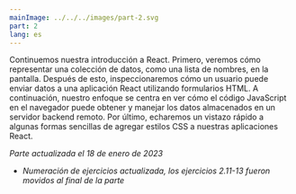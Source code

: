 ```yaml
--- 
mainImage: ../../../images/part-2.svg
part: 2
lang: es
---
```


<div class="intro">

Continuemos nuestra introducción a React. Primero, veremos cómo representar una colección de datos, como una lista de nombres, en la pantalla. Después de esto, inspeccionaremos cómo un usuario puede enviar datos a una aplicación React utilizando formularios HTML. A continuación, nuestro enfoque se centra en ver cómo el código JavaScript en el navegador puede obtener y manejar los datos almacenados en un servidor backend remoto. Por último, echaremos un vistazo rápido a algunas formas sencillas de agregar estilos CSS a nuestras aplicaciones React.

<i>Parte actualizada el 18 de enero de 2023</i>
- <i>Numeración de ejercicios actualizada, los ejercicios 2.11-13 fueron movidos al final de la parte</i>
</div>